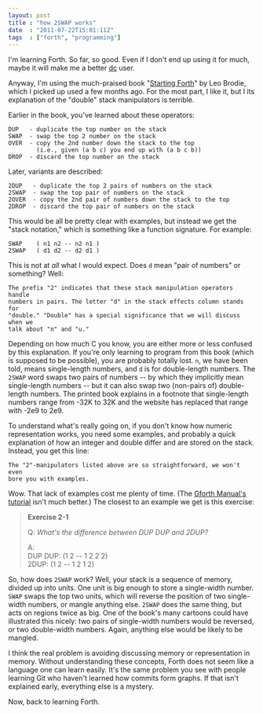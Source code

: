 ```yaml
---
layout: post
title : "how 2SWAP works"
date  : "2011-07-22T15:01:11Z"
tags  : ["forth", "programming"]
---
```

I'm learning Forth.  So far, so good.  Even if I don't end up using it for
much, maybe it will make me a better
[dc](http://en.wikipedia.org/wiki/Dc_%28computer_program%29) user.

Anyway, I'm using the much-praised book "[Starting
Forth](http://www.forth.com/starting-forth)" by Leo Brodie, which I picked up
used a few months ago.  For the most part, I like it, but I its explanation of
the "double" stack manipulators is terrible.

Earlier in the book, you've learned about these operators:

    DUP   - duplicate the top number on the stack
    SWAP  - swap the top 2 number on the stack
    OVER  - copy the 2nd number down the stack to the top
            (i.e., given (a b c) you end up with (a b c b))
    DROP  - discard the top number on the stack

Later, variants are described:

    2DUP   - duplicate the top 2 pairs of numbers on the stack
    2SWAP  - swap the top pair of numbers on the stack
    2OVER  - copy the 2nd pair of numbers down the stack to the top
    2DROP  - discard the top pair of numbers on the stack

This would be all be pretty clear with examples, but instead we get the "stack
notation," which is something like a function signature.  For example:

    SWAP    ( n1 n2 -- n2 n1 )
    2SWAP   ( d1 d2 -- d2 d1 )

This is not at *all* what I would expect.  Does `d` mean "pair of numbers" or
something?  Well:

    The prefix "2" indicates that these stack manipulation operators handle
    numbers in pairs. The letter "d" in the stack effects column stands for
    "double." "Double" has a special significance that we will discuss when we
    talk about "n" and "u."

Depending on how much C you know, you are either more or less confused by this
explanation.  If you're only learning to program from this book (which is
supposed to be possible), you are probably totally lost.  `n`, we have been
told, means single-length numbers, and `d` is for double-length numbers.  The
`2SWAP` word swaps two pairs of numbers -- by which they implicitly mean
single-length numbers -- but it can also swap two (non-pairs of) double-length
numbers. The printed book explains in a footnote that single-length numbers
range from -32K to 32K and the website has replaced that range with -2e9 to
2e9.

To understand what's really going on, if you don't know how numeric
representation works, you need some examples, and probably a quick explanation
of how an integer and double differ and are stored on the stack.  Instead, you
get this line:

    The "2"-manipulators listed above are so straightforward, we won't even
    bore you with examples.

Wow.  That lack of examples cost me plenty of time.  (The [Gforth Manual's
tutorial](http://www.complang.tuwien.ac.at/forth/gforth/Docs-html/Stack-Manipulation-Tutorial.html#Stack-Manipulation-Tutorial)
isn't much better.)  The closest to an example we get is this exercise:

> **Exercise 2-1**
>
> Q: *What's the difference between DUP DUP and 2DUP?*
>
> A:<br />
>     DUP DUP: (1 2 -- 1 2 2 2)<br />
>     2DUP:    (1 2 -- 1 2 1 2)
>

So, how does `2SWAP` work?  Well, your stack is a sequence of memory, divided
up into units.  One unit is big enough to store a single-width number.  `SWAP`
swaps the top two units, which will reverse the position of two single-width
numbers, or mangle anything else.  `2SWAP` does the same thing, but acts on
regions twice as big.  One of the book's many cartoons could have illustrated
this nicely:  two pairs of single-width numbers would be reversed, or two
double-width numbers.  Again, anything else would be likely to be mangled.

I think the real problem is avoiding discussing memory or representation in
memory.  Without understanding these concepts, Forth does not seem like a
language one can learn easily.  It's the same problem you see with people
learning Git who haven't learned how commits form graphs.  If that isn't
explained early, everything else is a mystery.

Now, back to learning Forth.

